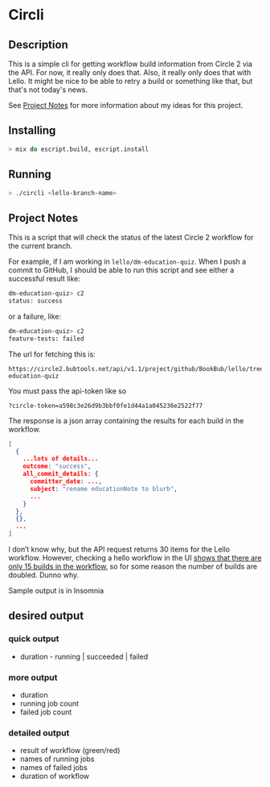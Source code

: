# Circli

## Description
This is a simple cli for getting workflow build information from Circle 2 via
the API. For now, it really only does that. Also, it really only does that with Lello.
It might be nice to be able to retry a build or something like that, but that's not today's news.

See [Project Notes](https://github.com/mcgaffin/circli/blob/master/README.md#project-notes) for more information about my ideas for this project.

## Installing
```sh
> mix do escript.build, escript.install
```
## Running

```sh
> ./circli <lello-branch-name>
```

## Project Notes
This is a script that will check the status of the latest Circle 2 workflow for the current branch.

For example, if I am working in `lello/dm-education-quiz`. When I push a commit to GitHub, I should be able to run this script and see either a successful result like:
```sh
dm-education-quiz> c2
status: success
```

or a failure, like:
```sh
dm-education-quiz> c2
feature-tests: failed
```

The url for fetching this is:

```http
https://circle2.bubtools.net/api/v1.1/project/github/BookBub/lello/tree/dm-education-quiz
```

You must pass the api-token like so
```http
?circle-token=a598c3e26d9b3bbf0fe1d44a1a045236e2522f77
```

The response is a json array containing the results for each build in the workflow.
```json
[
  {
    ...lots of details...
    outcome: "success",
    all_commit_details: {
      committer_date: ...,
      subject: "rename educationNote to blurb",
      ...
    }
  },
  {},
  ...
]
```

I don’t know why, but the API request returns 30 items for the Lello workflow. However, checking a hello workflow in the UI [shows that there are only 15 builds in the workflow](https://circle2.bubtools.net/workflow-run/e9916f9e-a561-459a-a969-51c84fdb32e5), so for some reason the number of builds are doubled. Dunno why.

Sample output is in Insomnia


## desired output
### quick output
* duration - running | succeeded | failed

### more output
* duration
* running job count
* failed job count

### detailed output
* result of workflow (green/red)
* names of running jobs 
* names of failed jobs
* duration of workflow

